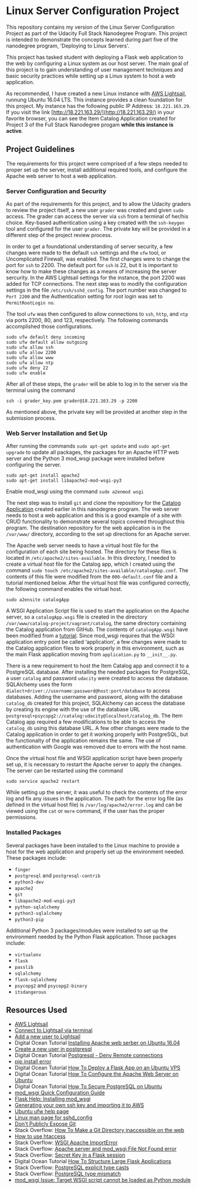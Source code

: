# Linux Server Configuration Project

This repository contains my version of the Linux Server Configuration Project as part of the Udacity Full Stack Nanodegree Program. This project is intended to demonstrate the concepts learned during part five of the nanodegree program, 'Deploying to Linux Servers'.

This project has tasked student with deploying a Flask web application to the web by configuring a Linux system as our host server. The main goal of this project is to gain understanding of user management techniques and basic security practices while setting up a Linux system to host a web application.

As recommended, I have created a new Linux instance with [AWS Lightsail](https://aws.amazon.com/lightsail/), runnung Ubuntu 16.04 LTS. This instance provides a clean foundation for this project. My instance has the following public IP Address: `18.221.163.29`. If you visit the link [http://18.221.163.29/](http://18.221.163.29/) in your favorite browser, you can see the Item Catalog Application created for Project 3 of the Full Stack Nanodegree progam **while this instance is active**.

## Project Guidelines

The requirements for this project were comprised of a few steps needed to proper set up the server, install additional required tools, and configure the Apache web server to host a web application.

### Server Configuration and Security

As part of the requirements for this project, and to allow the Udacity graders to review the project itself, a new user `grader` was created and given `sudo` access. The grader can access the server via `ssh` from a terminal of her/his choice. Key-based authentication using a key created with the `ssh-keygen` tool and configured for the user `grader`. The private key will be provided in a different step of the project review process.

In order to get a foundational understanding of server security, a few changes were made to the default `ssh` settings and the `ufw` tool, or Uncomplicated Firewall, was enabled. The first changes were to change the port for `ssh` to 2200. The default port for `ssh` is 22, but it is important to know how to make these changes as a means of increasing the server sercurity. In the AWS Lightsail settings for the instance, the port 2200 was added for TCP connections. The next step was to modify the configuration settings in the file `/etc/ssh/sshd_config`. The port number was changed to `Port 2200` and the Authentication setting for root login was set to `PermitRootLogin no`.

The tool `ufw` was then configured to allow connections to `ssh`, `http`, and `ntp` via ports 2200, 80, and 123, respectively. The following commands accomplished those configurations.

    sudo ufw default deny incoming
    sudo ufw default allow outgoing
    sudo ufw allow ssh
    sudo ufw allow 2200
    sudo ufw allow www
    sudo ufw allow ntp
    sudo ufw deny 22
    sudo ufw enable

After all of these steps, the `grader` will be able to log in to the server via the terminal using the command

    ssh -i grader_key.pem grader@18.221.163.29 -p 2200

As mentioned above, the private key will be provided at another step in the submission process.

### Web Server Installation and Set Up

After running the commands `sudo apt-get update` and `sudo apt-get upgrade` to update all packages, the packages for an Apache HTTP web server and the Python 3 mod_wsgi package were installed before configuring the server.

    sudo apt-get install apache2
    sudo apt-get install libapache2-mod-wsgi-py3

Enable mod_wsgi using the command `sudo a2enmod wsgi`

The next step was to install `git` and clone the repositiory for the [Catalog Application](https://github.com/sjcorreia/catalog-project) created earlier in this nanodegree program. The web server needs to host a web application and this is a good example of a site with CRUD functionality to demonstrate several topics covered throughout this program. The destination repository for the web application is in the `/var/www/` directory, according to the set up directions for an Apache server.

The Apache web server needs to have a virtual host file for the configuration of each site being hosted. The directory for these files is located in `/etc/apache2/sites-available`. In this directory, I needed to create a virtual host file for the Catalog app, which I created using the command `sudo touch /etc/apache2/sites-available/catalogApp.conf`. The contents of this file were modified from the `000-default.conf` file and a tutorial mentioned below. After the virtual host file was configured correctly, the following command enables the virtual host.

    sudo a2ensite catalogApp

A WSGI Application Script file is used to start the application on the Apache server, so a `catalogApp.wsgi` file is created in the directory `/var/www/catalog-project/vagrant/catalog`, the same directory containing the Catalog application from GitHub. The contents of `catalogApp.wsgi` have been modified from a [tutorial](https://www.digitalocean.com/community/tutorials/how-to-deploy-a-flask-application-on-an-ubuntu-vps). Since mod_wsgi requires that the WSGI application entry point be called ‘application’, a few changes were made to the Catalog application files to work properly in this environment, such as the main Flask application moving from `application.py` to `__init__.py`.

There is a new requirement to host the Item Catalog app and connect it to a PostgreSQL database. After installing the needed packages for PostgreSQL, a user `catalog` and password `udacity` were created to access the database. SQLAlchemy uses the form `dialect+driver://username:password@host:port/database` to access databases. Adding the username and password, along with the database `catalog_db` created for this project, SQLAlchemy can access the database by creating its engine with the use of the database URL `postgresql+psycopg2://catalog:udacity@localhost/catalog_db`. The Item Catalog app required a few modifications to be able to access the `catalog_db` using this database URL. A few other changes were made to the Catalog application in order to get it working properly with PostgreSQL, but the functionalty of the application remains the same. The use of authentication with Google was removed due to errors with the host name.

Once the virtual host file and WSGI application script have been properly set up, it is necessary to restart the Apache server to apply the changes. The server can be restarted using the command

    sudo service apache2 restart

While setting up the server, it was useful to check the contents of the error log and fix any issues in the application. The path for the error log file (as defined in the virtual host file) is `/var/log/apache2/error.log` and can be viewed using the `cat` or `more` command, if the user has the proper permissions.

### Installed Packages

Several packages have been installed to the Linux machine to provide a host for the web application and properly set up the environment needed. These packages include:

- `finger`
- `postgresql` and `postgresql-contrib`
- `python3-dev`
- `apache2`
- `git`
- `libapache2-mod-wsgi-py3`
- `python-sqlalchemy`
- `python3-sqlalchemy`
- `python3-pip`

Additional Python 3 packages/modules were installed to set up the environment needed by the Python Flask application. Those packages include:

- `virtualenv`
- `flask`
- `passlib`
- `sqlalchemy`
- `flask-sqlalchemy`
- `psycopg2` and `psycopg2-binary`
- `itsdangerous`

## Resources Used

- [AWS Lightsail](https://aws.amazon.com/lightsail/)
- [Connect to Lightsail via terminal](https://stackoverflow.com/questions/46028907/how-do-i-connect-to-a-new-amazon-lightsail-instance-from-my-mac)
- [Add a new user to Lightsail](https://aws.amazon.com/premiumsupport/knowledge-center/new-user-accounts-linux-instance/)
- Digital Ocean Tutorial [Installing Apache web serber on Ubuntu 16.04](https://www.digitalocean.com/community/tutorials/how-to-install-the-apache-web-server-on-ubuntu-16-04)
- [Create a new user in postgresql](https://www.postgresql.org/docs/9.5/static/app-createuser.html)
- Digital Ocean Tutorial [Postgresql - Deny Remote connections](https://www.digitalocean.com/community/tutorials/how-to-secure-postgresql-on-an-ubuntu-vps)
- [pip install error](https://stackoverflow.com/questions/36394101/pip-install-locale-error-unsupported-locale-setting)
- Digital Ocean Tutorial [How To Deploy a Flask App on an Ubuntu VPS](https://www.digitalocean.com/community/tutorials/how-to-deploy-a-flask-application-on-an-ubuntu-vps)
- Digital Ocean Tutorial [How To Configure the Apache Web Server on Ubuntu](https://www.digitalocean.com/community/tutorials/how-to-configure-the-apache-web-server-on-an-ubuntu-or-debian-vps)
- Digital Ocean Tutorial [How To Secure PostgreSQL on Ubuntu](https://www.digitalocean.com/community/tutorials/how-to-secure-postgresql-on-an-ubuntu-vps)
- [mod_wsgi Quick Configuration Guide](http://modwsgi.readthedocs.io/en/develop/user-guides/quick-configuration-guide.html)
- [Flask Help: Installing mod_wsgi](http://flask.pocoo.org/docs/0.12/deploying/mod_wsgi/#installing-mod-wsgi)
- [Generating your own ssh key and importing it to AWS](https://docs.aws.amazon.com/AWSEC2/latest/WindowsGuide/ec2-key-pairs.html#how-to-generate-your-own-key-and-import-it-to-aws)
- [Ubuntu ufw help page](https://help.ubuntu.com/community/UFW)
- [Linux man page for sshd_config](https://linux.die.net/man/5/sshd_config)
- [Don't Publicly Expose Git](https://en.internetwache.org/dont-publicly-expose-git-or-how-we-downloaded-your-websites-sourcecode-an-analysis-of-alexas-1m-28-07-2015/)
- Stack Overflow: [How To Make a Git Directory inaccessible on the web](https://stackoverflow.com/questions/6142437/make-git-directory-web-inaccessible)
- [How to use htaccess](http://www.htaccess-guide.com/how-to-use-htaccess/)
- Stack Overflow: [WSGI Apache ImportError](https://stackoverflow.com/questions/43330231/500-internal-server-error-mod-wsgi-apache-importerror-no-module-named-django)
- Stack Overflow: [Apache server and mod_wsgi File Not Found error](https://stackoverflow.com/questions/28654930/apache-mod-wsgi-error-file-not-found-when-the-file-exists)
- Stack Overflow: [Secret Key in a Flask session](https://stackoverflow.com/questions/26080872/secret-key-not-set-in-flask-session)
- Digital Ocean Tutorial [How To Structure Large Flask Applications](https://www.digitalocean.com/community/tutorials/how-to-structure-large-flask-applications)
- Stack Overflow: [PostgreSQL explicit type casts](https://stackoverflow.com/questions/42465402/sqlalchemy-postgres-you-might-need-to-add-explicit-type-casts-on-merge)
- Stack Overflow: [PostgreSQL type mismatch](https://stackoverflow.com/questions/21349378/operator-does-not-exist-character-varying-bigint-in-gnuhealth-project)
- [mod_wsgi Issue: Target WSGI script cannot be loaded as Python module](https://github.com/GrahamDumpleton/mod_wsgi/issues/156)
